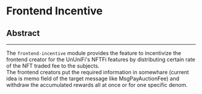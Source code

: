 # Frontend Incentive

## Abstract

---

The `frontend-incentive` module provides the feature to incentivize the frontend creator for the UnUniFi's NFTFi features by distributing certain rate of the NFT traded fee to the subjects.   
The frontend creators put the required information in somewhare (current idea is memo field of the target message like MsgPayAuctionFee) and withdraw the accumulated rewards all at once or for one specific denom.
